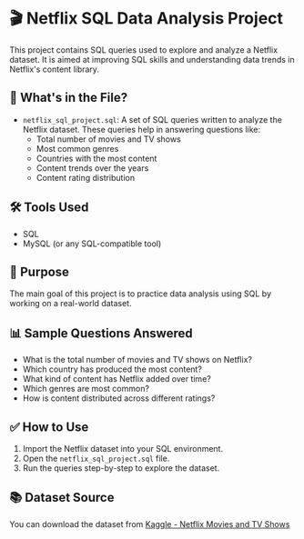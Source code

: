 # 🎬 Netflix SQL Data Analysis Project

This project contains SQL queries used to explore and analyze a Netflix dataset. It is aimed at improving SQL skills and understanding data trends in Netflix's content library.

## 📁 What's in the File?

- `netflix_sql_project.sql`: A set of SQL queries written to analyze the Netflix dataset. These queries help in answering questions like:
  - Total number of movies and TV shows
  - Most common genres
  - Countries with the most content
  - Content trends over the years
  - Content rating distribution

## 🛠 Tools Used

- SQL
- MySQL (or any SQL-compatible tool)

## 📌 Purpose

The main goal of this project is to practice data analysis using SQL by working on a real-world dataset. 

## 📊 Sample Questions Answered

- What is the total number of movies and TV shows on Netflix?
- Which country has produced the most content?
- What kind of content has Netflix added over time?
- Which genres are most common?
- How is content distributed across different ratings?

## ✅ How to Use

1. Import the Netflix dataset into your SQL environment.
2. Open the `netflix_sql_project.sql` file.
3. Run the queries step-by-step to explore the dataset.

## 📚 Dataset Source

You can download the dataset from [Kaggle - Netflix Movies and TV Shows](https://www.kaggle.com/datasets/shivamb/netflix-shows) 




